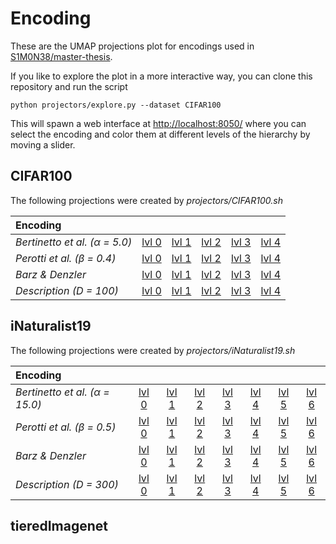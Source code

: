 # Encoding

These are the UMAP projections plot for encodings used in [S1M0N38/master-thesis](https://github.com/S1M0N38/master-thesis).


If you like to explore the plot in a more interactive way, you can clone this repository and run the script
```
python projectors/explore.py --dataset CIFAR100
```
This will spawn a web interface at [http://localhost:8050/](http://localhost:8050/) where you can select the encoding and color them at different levels of the hierarchy by moving a slider.


## CIFAR100

The following projections were created by *projectors/CIFAR100.sh*

| **Encoding** |  |  |  |  |  |
| :--- | :---: | :---: | :---: | :---: | :---: |
| *Bertinetto et al. (α = 5.0)* | [lvl 0](./CIFAR100/datasets-CIFAR100-projections-umap-mbm-beta5.0.npy_0.html) | [lvl 1](./CIFAR100/datasets-CIFAR100-projections-umap-mbm-beta5.0.npy_1.html) | [lvl 2](./CIFAR100/datasets-CIFAR100-projections-umap-mbm-beta5.0.npy_2.html) | [lvl 3](./CIFAR100/datasets-CIFAR100-projections-umap-mbm-beta5.0.npy_3.html) | [lvl 4](./CIFAR100/datasets-CIFAR100-projections-umap-mbm-beta5.0.npy_4.html) |
| *Perotti et al. (β = 0.4)* | [lvl 0](./CIFAR100/datasets-CIFAR100-projections-umap-b3p-beta0.4.npy_0.html) | [lvl 1](./CIFAR100/datasets-CIFAR100-projections-umap-b3p-beta0.4.npy_1.html) | [lvl 2](./CIFAR100/datasets-CIFAR100-projections-umap-b3p-beta0.4.npy_2.html) | [lvl 3](./CIFAR100/datasets-CIFAR100-projections-umap-b3p-beta0.4.npy_3.html) | [lvl 4](./CIFAR100/datasets-CIFAR100-projections-umap-b3p-beta0.4.npy_4.html) |
| *Barz & Denzler* | [lvl 0](./CIFAR100/datasets-CIFAR100-projections-umap-barz-denzler.npy_0) | [lvl 1](./CIFAR100/datasets-CIFAR100-projections-umap-barz-denzler.npy_1) | [lvl 2](./CIFAR100/datasets-CIFAR100-projections-umap-barz-denzler.npy_2) | [lvl 3](./CIFAR100/datasets-CIFAR100-projections-umap-barz-denzler.npy_3) | [lvl 4](./CIFAR100/datasets-CIFAR100-projections-umap-barz-denzler.npy_4) |
| *Description (D = 100)* | [lvl 0](./CIFAR100/datasets-CIFAR100-projections-umap-desc-pca-ada-austen-d100.npy_0.html) | [lvl 1](./CIFAR100/datasets-CIFAR100-projections-umap-desc-pca-ada-austen-d100.npy_1.html) | [lvl 2](./CIFAR100/datasets-CIFAR100-projections-umap-desc-pca-ada-austen-d100.npy_2.html) | [lvl 3](./CIFAR100/datasets-CIFAR100-projections-umap-desc-pca-ada-austen-d100.npy_3.html) | [lvl 4](./CIFAR100/datasets-CIFAR100-projections-umap-desc-pca-ada-austen-d100.npy_4.html) |



## iNaturalist19

The following projections were created by *projectors/iNaturalist19.sh*

| **Encoding** |  |  |  |  |  |  |  |
| :--- | :---: | :---: | :---: | :---: | :---: | :---: | :---: |
| *Bertinetto et al. (α = 15.0)* | [lvl 0](./iNaturalist19/datasets-iNaturalist19-projections-umap-mbm-beta15.0.npy_0.html) | [lvl 1](./iNaturalist19/datasets-iNaturalist19-projections-umap-mbm-beta15.0.npy_1.html) | [lvl 2](./iNaturalist19/datasets-iNaturalist19-projections-umap-mbm-beta15.0.npy_2.html) | [lvl 3](./iNaturalist19/datasets-iNaturalist19-projections-umap-mbm-beta15.0.npy_3.html) | [lvl 4](./iNaturalist19/datasets-iNaturalist19-projections-umap-mbm-beta15.0.npy_4.html) | [lvl 5](./iNaturalist19/datasets-iNaturalist19-projections-umap-mbm-beta15.0.npy_5.html) | [lvl 6](./iNaturalist19/datasets-iNaturalist19-projections-umap-mbm-beta15.0.npy_6.html) |
| *Perotti et al. (β = 0.5)* | [lvl 0](./iNaturalist19/datasets-iNaturalist19-projections-umap-b3p-beta0.5.npy_0.html) | [lvl 1](./iNaturalist19/datasets-iNaturalist19-projections-umap-b3p-beta0.5.npy_1.html) | [lvl 2](./iNaturalist19/datasets-iNaturalist19-projections-umap-b3p-beta0.5.npy_2.html) | [lvl 3](./iNaturalist19/datasets-iNaturalist19-projections-umap-b3p-beta0.5.npy_3.html) | [lvl 4](./iNaturalist19/datasets-iNaturalist19-projections-umap-b3p-beta0.5.npy_4.html) | [lvl 5](./iNaturalist19/datasets-iNaturalist19-projections-umap-b3p-beta0.5.npy_5.html) | [lvl 6](./iNaturalist19/datasets-iNaturalist19-projections-umap-b3p-beta0.5.npy_6.html) |
| *Barz & Denzler* | [lvl 0](./iNaturalist19/datasets-iNaturalist19-projections-umap-barz-denzler.npy_0.html) | [lvl 1](./iNaturalist19/datasets-iNaturalist19-projections-umap-barz-denzler.npy_1.html) | [lvl 2](./iNaturalist19/datasets-iNaturalist19-projections-umap-barz-denzler.npy_2.html) | [lvl 3](./iNaturalist19/datasets-iNaturalist19-projections-umap-barz-denzler.npy_3.html) | [lvl 4](./iNaturalist19/datasets-iNaturalist19-projections-umap-barz-denzler.npy_4.html) | [lvl 5](./iNaturalist19/datasets-iNaturalist19-projections-umap-barz-denzler.npy_5.html) | [lvl 6](./iNaturalist19/datasets-iNaturalist19-projections-umap-barz-denzler.npy_6.html) |
| *Description (D = 300)* | [lvl 0](./iNaturalist19/datasets-iNaturalist19-projections-umap-desc-pca-ada-austen-d300.npy_0.html) | [lvl 1](./iNaturalist19/datasets-iNaturalist19-projections-umap-desc-pca-ada-austen-d300.npy_1.html) | [lvl 2](./iNaturalist19/datasets-iNaturalist19-projections-umap-desc-pca-ada-austen-d300.npy_2.html) | [lvl 3](./iNaturalist19/datasets-iNaturalist19-projections-umap-desc-pca-ada-austen-d300.npy_3.html) | [lvl 4](./iNaturalist19/datasets-iNaturalist19-projections-umap-desc-pca-ada-austen-d300.npy_4.html) | [lvl 5](./iNaturalist19/datasets-iNaturalist19-projections-umap-desc-pca-ada-austen-d300.npy_5.html) | [lvl 6](./iNaturalist19/datasets-iNaturalist19-projections-umap-desc-pca-ada-austen-d300.npy_6.html) |

## tieredImagenet

<!-- The following projections were created by *projectors/tieredImageNet.sh* -->

<!-- | **Encoding** |  |  |  |  |  | -->
<!-- | :--- | :---: | :---: | :---: | :---: | :---: | -->
<!-- | *Bertinetto et al. (α = 15.0)* -->
<!-- | [lvl 0]() -->
<!---->
<!-- | *Perotti et al. (β = 0.5)* | -->
<!-- | [lvl 0]() -->
<!---->
<!-- | *Barz & Denzler* | -->
<!-- | [lvl 0]() -->
<!---->
<!-- | *Description (D = 300)* | -->
<!-- | [lvl 0]() -->
